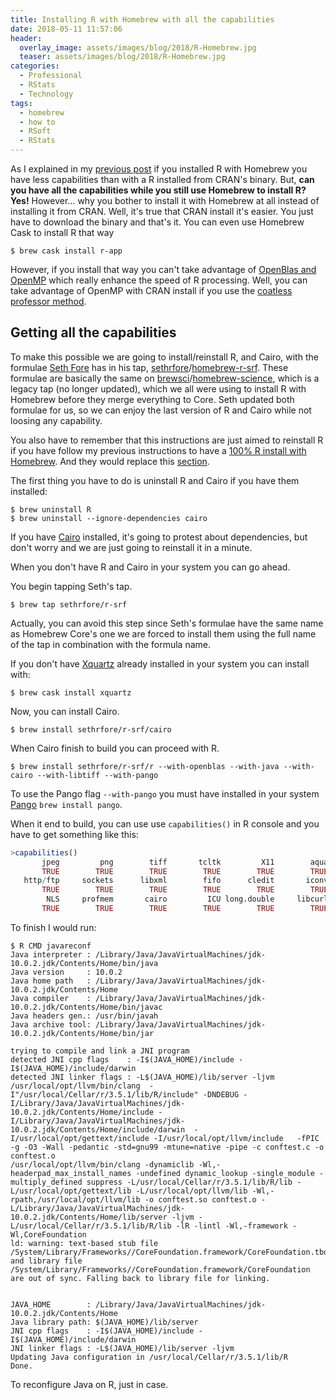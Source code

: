 ```yaml
---
title: Installing R with Homebrew with all the capabilities
date: 2018-05-11 11:57:06
header:
  overlay_image: assets/images/blog/2018/R-Homebrew.jpg
  teaser: assets/images/blog/2018/R-Homebrew.jpg
categories:
  - Professional
  - RStats
  - Technology
tags:
  - homebrew
  - how to
  - RSoft
  - RStats
---
```

As I explained in my [previous post](/blog/2018/05/11/homebrews-r-doesnt-have-all-the-capabilities/) if you installed R with Homebrew you have less capabilities than with a R installed from CRAN's binary. But, **can you have all the capabilities while you still use Homebrew to install R? Yes!** However… why you bother to install it with Homebrew at all instead of installing it from CRAN. Well, it's true that CRAN install it's easier. You just have to download the binary and that's it. You can even use Homebrew Cask to install R that way

```shell
$ brew cask install r-app
```

However, if you install that way you can't take advantage of [OpenBlas and OpenMP](/blog/2018/01/12/install-r-100-homebrew-edition-with-openblas-openmp-my-version/#openblas--openmp) which really enhance the speed of R processing. Well, you can take advantage of OpenMP with CRAN install if you use the [coatless professor method](/blog/2018/01/12/install-r-100-homebrew-edition-with-openblas-openmp-my-version/#openblas--openmp).

## Getting all the capabilities

To make this possible we are going to install/reinstall R, and Cairo, with the formulae [Seth Fore](https://github.com/sethrfore) has in his tap, [sethrfore](https://github.com/sethrfore)/[homebrew-r-srf](https://github.com/sethrfore/homebrew-r-srf). These formulae are basically the same on [brewsci](https://github.com/brewsci)/[homebrew-science](https://github.com/brewsci/homebrew-science), which is a legacy tap (no longer updated), which we all were using to install R with Homebrew before they merge everything to Core. Seth updated both formulae for us, so we can enjoy the last version of R and Cairo while not loosing any capability.

You also have to remember that this instructions are just aimed to reinstall R if you have follow my previous instructions to have a [100% R install with Homebrew](/blog/2018/01/12/install-r-100-homebrew-edition-with-openblas-openmp-my-version/). And they would replace this [section](/blog/2018/01/12/install-r-100-homebrew-edition-with-openblas-openmp-my-version/#r).

The first thing you have to do is uninstall R and Cairo if you have them installed:

```shell
$ brew uninstall R
$ brew uninstall --ignore-dependencies cairo
```

If you have [Cairo](https://cairographics.org) installed, it's going to protest about dependencies, but don't worry and we are just going to reinstall it in a minute.

When you don't have R and Cairo in your system you can go ahead.

You begin tapping Seth's tap.

```shell
$ brew tap sethrfore/r-srf
```

Actually, you can avoid this step since Seth's formulae have the same name as Homebrew Core's one we are forced to install them using the full name of the tap in combination with the formula name.

If you don't have [Xquartz](https://www.xquartz.org) already installed in your system you can install with:

```shell
$ brew cask install xquartz
```

Now, you can install Cairo.

```shell
$ brew install sethrfore/r-srf/cairo
```

When Cairo finish to build you can proceed with R.

```shell
$ brew install sethrfore/r-srf/r --with-openblas --with-java --with-cairo --with-libtiff --with-pango
```

To use the Pango flag `--with-pango` you must have installed in your system [Pango](http://www.pango.org) `brew install pango`.

When it end to build, you can use use `capabilities()` in R console and you have to get something like this:

```r
>capabilities()
       jpeg         png        tiff       tcltk         X11        aqua
       TRUE        TRUE        TRUE        TRUE        TRUE        TRUE
   http/ftp     sockets      libxml        fifo      cledit       iconv
       TRUE        TRUE        TRUE        TRUE        TRUE        TRUE
        NLS     profmem       cairo         ICU long.double     libcurl
       TRUE        TRUE        TRUE        TRUE        TRUE        TRUE
```

To finish I would run:

```shell
$ R CMD javareconf
Java interpreter : /Library/Java/JavaVirtualMachines/jdk-10.0.2.jdk/Contents/Home/bin/java
Java version     : 10.0.2
Java home path   : /Library/Java/JavaVirtualMachines/jdk-10.0.2.jdk/Contents/Home
Java compiler    : /Library/Java/JavaVirtualMachines/jdk-10.0.2.jdk/Contents/Home/bin/javac
Java headers gen.: /usr/bin/javah
Java archive tool: /Library/Java/JavaVirtualMachines/jdk-10.0.2.jdk/Contents/Home/bin/jar

trying to compile and link a JNI program
detected JNI cpp flags    : -I$(JAVA_HOME)/include -I$(JAVA_HOME)/include/darwin
detected JNI linker flags : -L$(JAVA_HOME)/lib/server -ljvm
/usr/local/opt/llvm/bin/clang  -I"/usr/local/Cellar/r/3.5.1/lib/R/include" -DNDEBUG -I/Library/Java/JavaVirtualMachines/jdk-10.0.2.jdk/Contents/Home/include -I/Library/Java/JavaVirtualMachines/jdk-10.0.2.jdk/Contents/Home/include/darwin  -I/usr/local/opt/gettext/include -I/usr/local/opt/llvm/include   -fPIC  -g -O3 -Wall -pedantic -std=gnu99 -mtune=native -pipe -c conftest.c -o conftest.o
/usr/local/opt/llvm/bin/clang -dynamiclib -Wl,-headerpad_max_install_names -undefined dynamic_lookup -single_module -multiply_defined suppress -L/usr/local/Cellar/r/3.5.1/lib/R/lib -L/usr/local/opt/gettext/lib -L/usr/local/opt/llvm/lib -Wl,-rpath,/usr/local/opt/llvm/lib -o conftest.so conftest.o -L/Library/Java/JavaVirtualMachines/jdk-10.0.2.jdk/Contents/Home/lib/server -ljvm -L/usr/local/Cellar/r/3.5.1/lib/R/lib -lR -lintl -Wl,-framework -Wl,CoreFoundation
ld: warning: text-based stub file /System/Library/Frameworks//CoreFoundation.framework/CoreFoundation.tbd and library file /System/Library/Frameworks//CoreFoundation.framework/CoreFoundation are out of sync. Falling back to library file for linking.


JAVA_HOME        : /Library/Java/JavaVirtualMachines/jdk-10.0.2.jdk/Contents/Home
Java library path: $(JAVA_HOME)/lib/server
JNI cpp flags    : -I$(JAVA_HOME)/include -I$(JAVA_HOME)/include/darwin
JNI linker flags : -L$(JAVA_HOME)/lib/server -ljvm
Updating Java configuration in /usr/local/Cellar/r/3.5.1/lib/R
Done.
```

To reconfigure Java on R, just in case.
